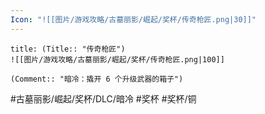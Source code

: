 ```yaml
---
Icon: "![[图片/游戏攻略/古墓丽影/崛起/奖杯/传奇枪匠.png|30]]"
---
```

```ad-common-bronze-trophy
title: (Title:: "传奇枪匠")
![[图片/游戏攻略/古墓丽影/崛起/奖杯/传奇枪匠.png|100]]

(Comment:: "暗冷：撬开 6 个升级武器的箱子")
```

#古墓丽影/崛起/奖杯/DLC/暗冷 #奖杯 #奖杯/铜
